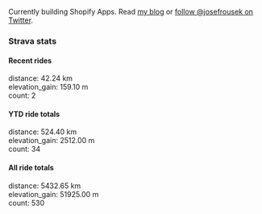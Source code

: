 Currently building Shopify Apps. Read [my blog](https://blog.rousek.name/) or [follow @josefrousek on Twitter](https://twitter.com/josefrousek).

### Strava stats

<!-- strava_stats starts -->
#### Recent rides

distance: 42.24 km  
elevation_gain: 159.10 m  
count: 2


#### YTD ride totals

distance: 524.40 km  
elevation_gain: 2512.00 m  
count: 34


#### All ride totals

distance: 5432.65 km  
elevation_gain: 51925.00 m  
count: 530


<!-- strava_stats ends -->